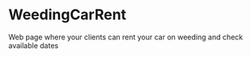 # WeedingCarRent
Web page where your clients can rent your car on weeding and check available dates
